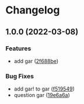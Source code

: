 # Changelog

## 1.0.0 (2022-03-08)


### Features

* add gar ([2f688be](https://www.github.com/wraithgar/conventional-test/commit/2f688beeed6cb149b5ec9d605184c98b35655124))


### Bug Fixes

* add gar! to gar ([f519549](https://www.github.com/wraithgar/conventional-test/commit/f519549f906aa90bced6f1b3edeaae315f763368))
* question gar ([19e6a6a](https://www.github.com/wraithgar/conventional-test/commit/19e6a6a64a19d31bc16c4702a430352a835de7dd))
